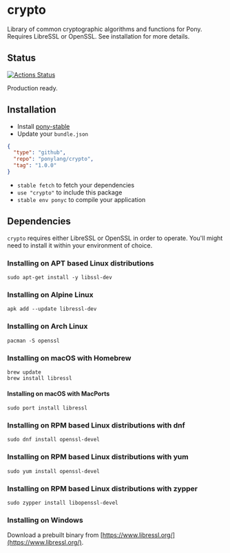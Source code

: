 # crypto

Library of common cryptographic algorithms and functions for Pony. Requires LibreSSL or OpenSSL. See installation for more details. 

## Status

[![Actions Status](https://github.com/ponylang/crypto/workflows/vs-ponyc-latest/badge.svg)](https://github.com/ponylang/crypto/actions)

Production ready.

## Installation

* Install [pony-stable](https://github.com/ponylang/pony-stable)
* Update your `bundle.json`

```json
{ 
  "type": "github",
  "repo": "ponylang/crypto",
  "tag": "1.0.0"
}
```

* `stable fetch` to fetch your dependencies
* `use "crypto"` to include this package
* `stable env ponyc` to compile your application

## Dependencies

`crypto` requires either LibreSSL or OpenSSL in order to operate. You'll might need to install it within your environment of choice.

### Installing on APT based Linux distributions

```
sudo apt-get install -y libssl-dev
```

### Installing on Alpine Linux

```
apk add --update libressl-dev
```

### Installing on Arch Linux

```
pacman -S openssl

```

### Installing on macOS with Homebrew

```
brew update
brew install libressl
```

#### Installing on macOS with MacPorts

```
sudo port install libressl
```

### Installing on RPM based Linux distributions with dnf

```
sudo dnf install openssl-devel
```

### Installing on RPM based Linux distributions with yum

```
sudo yum install openssl-devel
```

### Installing on RPM based Linux distributions with zypper

```
sudo zypper install libopenssl-devel
```
### Installing on Windows

Download a prebuilt binary from [https://www.libressl.org/](https://www.libressl.org/).
